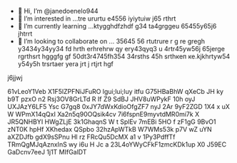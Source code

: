 - 👋 Hi, I’m @janedoenelo944
- 👀 I’m interested in ...tre ururtu e4556 iyiytuiw j65 rthrt
- 🌱 I’m currently learning ...ktygghdfzhdf g34 ta4grggeu 65455y65j6 jhtrrt
- 💞️ I’m looking to collaborate on ... 35645 56 rtutrure r g re gregh y3434y34yy34  fd hrth erhrehrw qy ery43qyq3 u 4rtr45yw56j 65jerge rgrthsrt hgggfg gf
50dt3r4745fh354 34rsths 45h srthкеп ке.kjkhrtyw54 y54y5h trsrtaer yera  jrt j rtjrt hgf
<!---ifty yw545y 5454j  t
janedoenelo944/janedoenelo944 is a ✨ special ✨ repository because its `README.md` (this file) appears on your GitHub profile.
You can click the Preview link to take a look at your changes.65j
--->j6jjwj
61vLeoY1Veb
X1F5lZPFNiJFuRO
lgui;lui;luy itfu
G75HBaBhW
qXeCb JH ky b9T
   pzxO n2  Rsj3OV8GrLTd  R If Z9 
SdBJ JHV8uWPykF 10h oyJ UXJAzY6LF5 Ysc G7gq8 0xJY7dWxKdioOfgZF7 nyJ 2Ar 9yF2ZGD 1X4 x uX W WPmX14qQxI Xa2n5q90OQsik4cv 7i6fspnE9myvtdMR0mi7k X JR5QNHBYI HWgZLjE 3k1GhaqnS W t SplEv 7mEBi  5HO f  zF1gG 9BvO1  zNT0K hpHf XKhedax QSpbo 32hzApWTkB W7WMs53k p7V wZ uYN aXZDJfb gdX9sSPnu Hl rz FRcQu5DcMX  a1 v 1Py3PdffTf TRmQgMJqAznxInS  wy i6u H Jc a 23L4oYWyCFkF1zmcKDk1up  X0 J59EC  GaDcnv7eeJ  1j1T MIfGalDT
